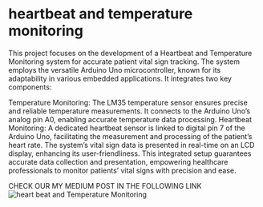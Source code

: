 # heartbeat and temperature monitoring
This project focuses on the development of a Heartbeat and Temperature Monitoring system for accurate patient vital sign tracking. The system employs the versatile Arduino Uno microcontroller, known for its adaptability in various embedded applications. It integrates two key components:

Temperature Monitoring: The LM35 temperature sensor ensures precise and reliable temperature measurements. It connects to the Arduino Uno’s analog pin A0, enabling accurate temperature data processing.
Heartbeat Monitoring: A dedicated heartbeat sensor is linked to digital pin 7 of the Arduino Uno, facilitating the measurement and processing of the patient’s heart rate.
The system’s vital sign data is presented in real-time on an LCD display, enhancing its user-friendliness. This integrated setup guarantees accurate data collection and presentation, empowering healthcare professionals to monitor patients’ vital signs with precision and ease.

CHECK OUR MY MEDIUM POST IN THE FOLLOWING LINK ![heart beat and Temperature Monitoring](https://medium.com/@alaminahmad65653/simulation-of-heartbeat-and-temperature-monitoring-91c21d8fd711)

